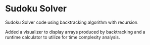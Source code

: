 # Sudoku Solver

Sudoku Solver code using backtracking algorithm with recursion.

Added a visualizer to display arrays produced by backtracking and a runtime calculator to utilize for time complexity analysis.
